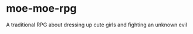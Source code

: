 moe-moe-rpg
===========

A traditional RPG about dressing up cute girls and fighting an unknown evil
